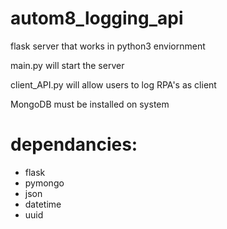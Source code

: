 # autom8_logging_api

flask server that works in python3 enviornment

main.py will start the server 

client_API.py will allow users to log RPA's as client

MongoDB must be installed on system

# dependancies:

- flask
- pymongo
- json
- datetime
- uuid
